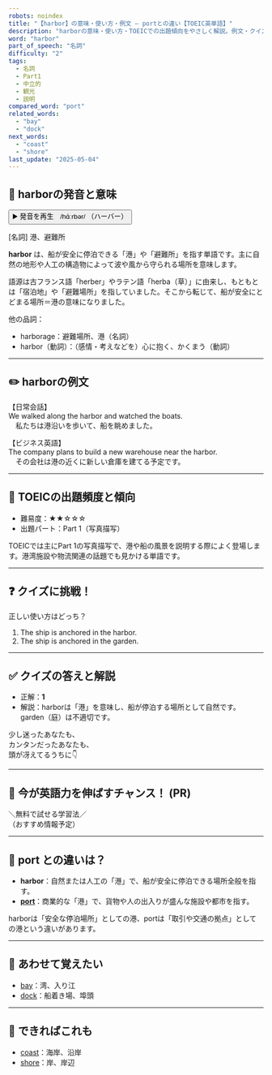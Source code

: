 ```yaml
---
robots: noindex
title: "【harbor】の意味・使い方・例文 ― portとの違い【TOEIC英単語】"
description: "harborの意味・使い方・TOEICでの出題傾向をやさしく解説。例文・クイズ付きでportとの違いもわかりやすく学べます。"
word: "harbor"
part_of_speech: "名詞"
difficulty: "2"
tags:
  - 名詞
  - Part1
  - 中立的
  - 観光
  - 説明
compared_word: "port"
related_words:
  - "bay"
  - "dock"
next_words:
  - "coast"
  - "shore"
last_update: "2025-05-04"
---
```


## 🔰 harborの発音と意味

<button class="play-audio" onclick="playTTS('harbor')">
  <span class="play-audio-main">
    ▶️ 発音を再生　/hɑ́ːrbər/
  </span>
  <span class="play-audio-sub">
    （ハーバー）
  </span>
</button>

[名詞] 港、避難所

**harbor** は、船が安全に停泊できる「港」や「避難所」を指す単語です。主に自然の地形や人工の構造物によって波や風から守られる場所を意味します。

語源は古フランス語「herber」やラテン語「herba（草）」に由来し、もともとは「宿泊地」や「避難場所」を指していました。そこから転じて、船が安全にとどまる場所＝港の意味になりました。

他の品詞：  
- harborage：避難場所、港（名詞）
- harbor（動詞）：（感情・考えなどを）心に抱く、かくまう（動詞）

---

## ✏️ harborの例文

【日常会話】  
We walked along the harbor and watched the boats.  
　私たちは港沿いを歩いて、船を眺めました。

【ビジネス英語】  
The company plans to build a new warehouse near the harbor.  
　その会社は港の近くに新しい倉庫を建てる予定です。

---

## 🎯 TOEICの出題頻度と傾向

- 難易度：★★☆☆☆
- 出題パート：Part 1（写真描写）

TOEICでは主にPart 1の写真描写で、港や船の風景を説明する際によく登場します。港湾施設や物流関連の話題でも見かける単語です。

---

## ❓ クイズに挑戦！

正しい使い方はどっち？

1. The ship is anchored in the harbor.  
2. The ship is anchored in the garden.

---

## ✅ クイズの答えと解説

- 正解：**1**
- 解説：harborは「港」を意味し、船が停泊する場所として自然です。garden（庭）は不適切です。

少し迷ったあなたも、  
カンタンだったあなたも、  
頭が冴えてるうちに👇️

---

## 🚀 今が英語力を伸ばすチャンス！ (PR)

<div class="info-center">
＼無料で試せる学習法／<br>  
（おすすめ情報予定）
</div>

---

## 🤔  port との違いは？

- **harbor**：自然または人工の「港」で、船が安全に停泊できる場所全般を指す。
- **[port](/word/port/)**：商業的な「港」で、貨物や人の出入りが盛んな施設や都市を指す。

harborは「安全な停泊場所」としての港、portは「取引や交通の拠点」としての港という違いがあります。

---

## 🧩 あわせて覚えたい

- [bay](/word/bay/)：湾、入り江
- [dock](/word/dock/)：船着き場、埠頭

---

## 📖 できればこれも

- [coast](/word/coast/)：海岸、沿岸
- [shore](/word/shore/)：岸、岸辺

<!-- cvid: aid08_bid02 -->
